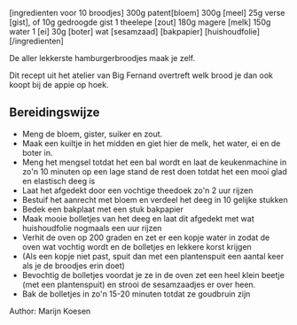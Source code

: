 [ingredienten voor 10 broodjes]
300g patent[bloem]
300g [meel]
25g verse [gist], of 10g gedroogde gist
1 theelepe [zout]
180g magere [melk]
150g water
1 [ei]
30g [boter]
wat [sesamzaad]
[bakpapier]
[huishoudfolie]
[/ingredienten]

De aller lekkerste hamburgerbroodjes maak je zelf. 

Dit recept uit het atelier van Big Fernand overtreft welk brood je dan ook koopt bij de appie op hoek.

## Bereidingswijze

* Meng de bloem, gister, suiker en zout.
* Maak een kuiltje in het midden en giet hier de melk, het water, ei en de boter in.
* Meng het mengsel totdat het een bal wordt en laat de keukenmachine in zo'n 10 minuten op een lage stand de rest doen totdat het een mooi glad en elastisch deeg is
* Laat het afgedekt door een vochtige theedoek zo'n 2 uur rijzen
* Bestuif het aanrecht met bloem en verdeel het deeg in 10 gelijke stukken
* Bedek een bakplaat met een stuk bakpapier
* Maak mooie bolletjes van het deeg en laat dit afgedekt met wat huishoudfolie nogmaals een uur rijzen
* Verhit de oven op 200 graden en zet er een kopje water in zodat de oven wat vochtig wordt en de bolletjes en lekkere korst krijgen
* (Als een kopje niet past, spuit dan met een plantenspuit een aantal keer als je de broodjes erin doet) 
* Bevochtig de bolletjes voordat je ze in de oven zet een heel klein beetje (met een plantenspuit) en strooi de sesamzaadjes er over heen.
* Bak de bolletjes in zo'n 15-20 minuten totdat ze goudbruin zijn



Author: Marijn Koesen